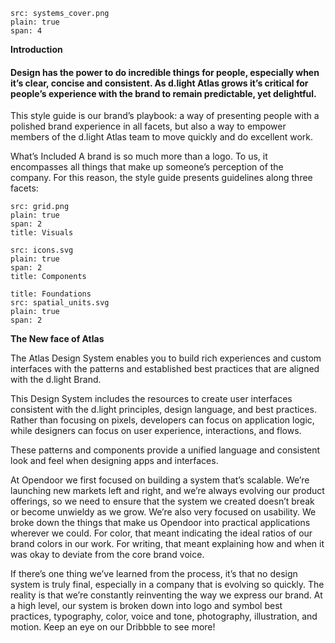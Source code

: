 ```image
src: systems_cover.png
plain: true
span: 4
```

**Introduction**

#### Design has the power to do incredible things for people, especially when it’s clear, concise and consistent. As d.light Atlas grows it’s critical for people’s experience with the brand to remain predictable, yet delightful.

This style guide is our brand’s playbook: a way of presenting people with a polished brand experience in all facets, but also a way to empower members of the d.light Atlas team to move quickly and do excellent work.

What’s Included
A brand is so much more than a logo. To us, it encompasses all things that make up someone’s perception of the company. For this reason, the style guide presents guidelines along three facets:


```image
src: grid.png
plain: true
span: 2
title: Visuals
```

```image
src: icons.svg
plain: true
span: 2
title: Components
```

```image
title: Foundations
src: spatial_units.svg
plain: true
span: 2
```


**The New face of Atlas**

The Atlas Design System enables you to build rich experiences and custom interfaces with the patterns and established best practices that are aligned with the d.light Brand.

This Design System includes the resources to create user interfaces consistent with the d.light principles, design language, and best practices. Rather than focusing on pixels, developers can focus on application logic, while designers can focus on user experience, interactions, and flows.

These patterns and components provide a unified language and consistent look and feel when designing apps and interfaces.

At Opendoor we first focused on building a system that’s scalable. We’re launching new markets left and right, and we’re always evolving our product offerings, so we need to ensure that the system we created doesn’t break or become unwieldy as we grow. We’re also very focused on usability. We broke down the things that make us Opendoor into practical applications wherever we could. For color, that meant indicating the ideal ratios of our brand colors in our work. For writing, that meant explaining how and when it was okay to deviate from the core brand voice.

If there’s one thing we’ve learned from the process, it’s that no design system is truly final, especially in a company that is evolving so quickly. The reality is that we’re constantly reinventing the way we express our brand. At a high level, our system is broken down into logo and symbol best practices, typography, color, voice and tone, photography, illustration, and motion. Keep an eye on our Dribbble to see more!
